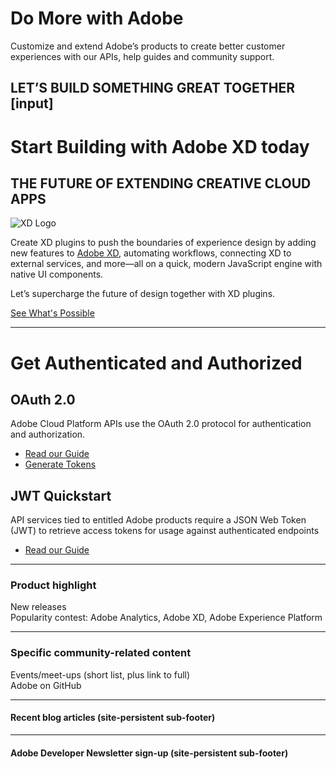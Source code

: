 # **Do More** with Adobe
Customize and extend Adobe’s products to create better customer experiences with our APIs, help guides and community support.

LET’S BUILD SOMETHING GREAT TOGETHER
[input]
---

# Start Building with Adobe XD today
## THE FUTURE OF EXTENDING CREATIVE CLOUD APPS

![XD Logo](https://www.adobe.io/content/dam/udp/language-masters/en/xd_logo_43733775.svg)

Create XD plugins to push the boundaries of experience design by adding new features to [Adobe XD](https://adobexdplatform.com/), automating workflows, connecting XD to external services, and more—all on a quick, modern JavaScript engine with native UI components.

Let’s supercharge the future of design together with XD plugins.

[See What's Possible](https://adobexdplatform.com/)

---

# Get Authenticated and Authorized
## OAuth 2.0
Adobe Cloud Platform APIs use the OAuth 2.0 protocol for authentication and authorization.

 * [Read our Guide](https://adobeioruntime.net/api/v1/web/io-solutions/adobe-oauth-playground/oauth.html)
 * [Generate Tokens]()
 
## JWT Quickstart

API services tied to entitled Adobe products require a JSON Web Token (JWT) to retrieve access tokens for usage against authenticated endpoints

 * [Read our Guide](https://www.adobe.io/authentication/auth-methods.html#!adobeio/adobeio-documentation/master/auth/JWTAuthenticationQuickStart.md)

---

### Product highlight
New releases<br>
Popularity contest: Adobe Analytics, Adobe XD, Adobe Experience Platform

---

### Specific community-related content
Events/meet-ups (short list, plus link to full)<br>
Adobe on GitHub

---

#### Recent blog articles (site-persistent sub-footer)

---

#### Adobe Developer Newsletter sign-up (site-persistent sub-footer)
